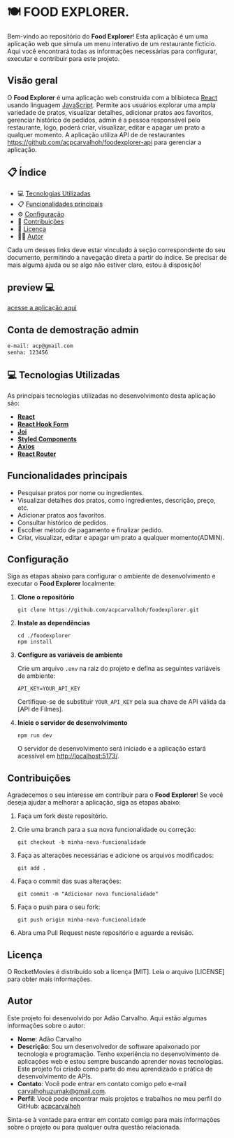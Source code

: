 # 🍽️ FOOD EXPLORER.

Bem-vindo ao repositório do **Food Explorer**! Esta aplicação é um uma aplicação web que simula um menu interativo de um restaurante fictício. Aqui você encontrará todas as informações necessárias para configurar, executar e contribuir para este projeto.

## Visão geral

O **Food Explorer** é uma aplicação web construída com a blibioteca [React](https://react.dev) usando linguagem [JavaScript](https://developer.mozilla.org/pt-BR/docs/Web/JavaScript). Permite aos usuários explorar uma ampla variedade de pratos, visualizar detalhes, adicionar pratos aos favoritos, gerenciar histórico de pedidos, admin é a pessoa responsável pelo restaurante, logo, poderá criar, visualizar, editar e apagar um prato a qualquer momento. A aplicação utiliza API de de restaurantes https://github.com/acpcarvalhoh/foodexplorer-api para gerenciar  a aplicação.


## 📋 Índice

- 💻 [Tecnologias Utilizadas](#-tecnologias-utilizadas)
- 📋 [Funcionalidades principais](#-funcionalidades-principais)
- ⚙️ [Configuração](#-configuração)
- 🤝 [Contribuições](#-contribuições)
- 📄 [Licença](#-licença)
- 👨‍💻 [Autor](#-autor)

Cada um desses links deve estar vinculado à seção correspondente do seu documento, permitindo a navegação direta a partir do índice. Se precisar de mais alguma ajuda ou se algo não estiver claro, estou à disposição!


##  preview 💻

[acesse a aplicação aqui](https://foodexplorer-delivery.vercel.app/)

## Conta de demostração admin
```bash
e-mail: acp@gmail.com
senha: 123456
```

## 💻 Tecnologias Utilizadas

As principais tecnologias utilizadas no desenvolvimento desta aplicação são:

- [**React**](https://react.dev)
- [**React Hook Form**](https://react-hook-form.com)
- [**Joi**](https://joi.dev)
- [**Styled Components**](https://styled-components.com)
- [**Axios**](https://axios-http.com)
- [**React Router**](https://reactrouter.com/en/main)

## Funcionalidades principais

- Pesquisar pratos por nome ou ingredientes.
- Visualizar detalhes dos pratos, como ingredientes, descrição, preço, etc.
- Adicionar pratos aos favoritos.
- Consultar histórico de pedidos.
- Escolher método de pagamento e finalizar pedido.
- Criar, visualizar, editar e apagar um prato a qualquer momento(ADMIN).


## Configuração

Siga as etapas abaixo para configurar o ambiente de desenvolvimento e executar o **Food Explorer** localmente:

1. **Clone o repositório**

   ```
   git clone https://github.com/acpcarvalhoh/foodexplorer.git
   ```

2. **Instale as dependências**

   ```
   cd ./foodexplorer
   npm install
   ```

3. **Configure as variáveis de ambiente**

   Crie um arquivo `.env` na raiz do projeto e defina as seguintes variáveis de ambiente:

   ```
   API_KEY=YOUR_API_KEY
   ```

   Certifique-se de substituir `YOUR_API_KEY` pela sua chave de API válida da [API de Filmes].

4. **Inicie o servidor de desenvolvimento**

   ```
   npm run dev
   ```

   O servidor de desenvolvimento será iniciado e a aplicação estará acessível em [ http://localhost:5173/](http://localhost:5173/).

## Contribuições

Agradecemos o seu interesse em contribuir para o **Food Explorer**! Se você deseja ajudar a melhorar a aplicação, siga as etapas abaixo:

1. Faça um fork deste repositório.

2. Crie uma branch para a sua nova funcionalidade ou correção:

   ```
   git checkout -b minha-nova-funcionalidade
   ```

3. Faça as alterações necessárias e adicione os arquivos modificados:

   ```
   git add .
   ```

4. Faça o commit das suas alterações:

   ```
   git commit -m "Adicionar nova funcionalidade"
   ```

5. Faça o push para o seu fork:

   ```
   git push origin minha-nova-funcionalidade
   ```

6. Abra uma Pull Request neste repositório e aguarde a revisão.

## Licença

O RocketMovies é distribuído sob a licença [MIT]. Leia o arquivo [LICENSE] para obter mais informações.


## Autor

Este projeto foi desenvolvido por Adão Carvalho. Aqui estão algumas informações sobre o autor:

- **Nome**: Adão Carvalho
- **Descrição**: Sou um desenvolvedor de software apaixonado por tecnologia e programação. Tenho experiência no desenvolvimento de aplicações web e estou sempre buscando aprender novas tecnologias. Este projeto foi criado como parte do meu aprendizado e prática de desenvolvimento de APIs.
- **Contato**: Você pode entrar em contato comigo pelo e-mail carvalhohuzumak@gmail.com.
- **Perfil**: Você pode encontrar mais projetos e trabalhos no meu perfil do GitHub: [acpcarvalhoh](https://github.com/acpcarvalhoh)

Sinta-se à vontade para entrar em contato comigo para mais informações sobre o projeto ou para qualquer outra questão relacionada.